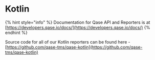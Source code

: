 # Kotlin

{% hint style="info" %}
Documentation for Qase API and Reporters is at [https://developers.qase.io/docs/](https://developers.qase.io/docs/)
{% endhint %}

Source code for all of our Kotlin reporters can be found here - [https://github.com/qase-tms/qase-kotlin](https://github.com/qase-tms/qase-kotlin)
